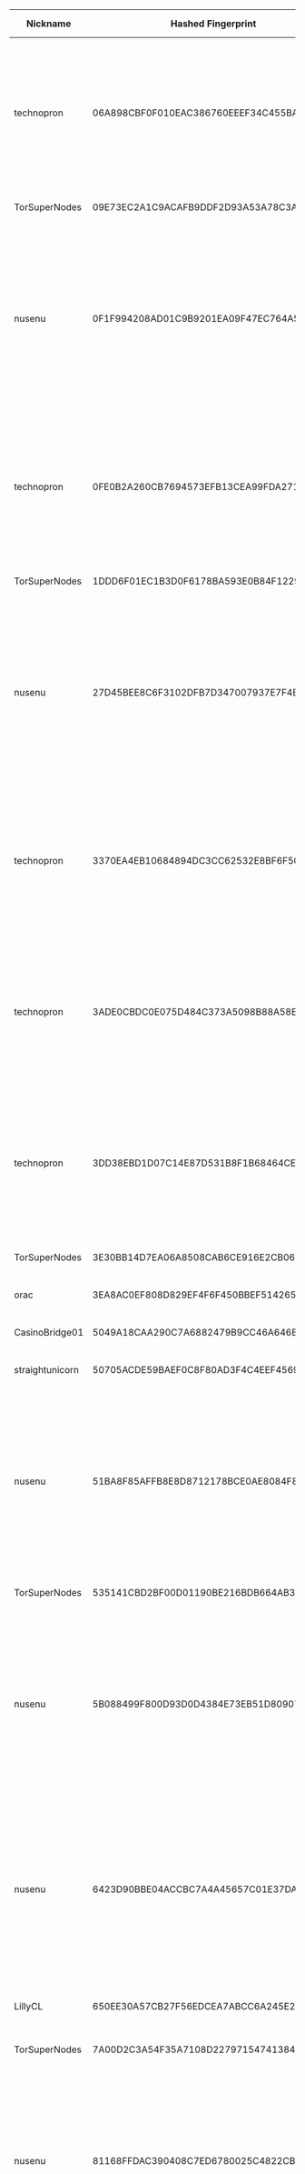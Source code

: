 | Nickname |  Hashed Fingerprint	| Or Addresses | Contact | Running | Flags | Last Seen | First Seen | Last Restarted | Advertised Bandwidth | Platform | Version | Version Status | Recommended Version | Verified hostnames | Exit policy |
|---|---|---|---|---|---|---|---|---|---|---|---|---|---|---|---|
|technopron | 06A898CBF0F010EAC386760EEEF34C455BA15027 | ["178.63.98.250:80","[2a01:4f8:121:4484::2]:80"] | email:SheronHills934[]protonmail.com abuse:Mimeziteri99[]proton.me pgp:D2C8868E515259360E392075865E6B0B0D25E902 hoster:hetzer cost:50USD uplinkbw:2000 memory:63488 cpu:i7-7700 virtualization:baremetal btc:bc1q6g3ywwpy47k89rrx9ptt242zwznkx0evm6qu70 offlinemasterkey:y signingkeylifetime:90 sandbox:y os:Debian/12 tls:openssl autoupdate:y confmgmt:ansible dnslocation:local dnsqname:y dnssec:y dnslocalrootzone:y ciissversion:2 trafficacct:unmetered ([] = @, created with Nusenu Relayor) | true | Exit, Running, V2Dir, Valid | 2025-08-02 15:00:00 | 2025-08-02 12:00:00 | 2025-08-02 11:04:50 | 0 | Tor 0.4.8.17 on Linux | 0.4.8.17 | recommended | true | ["tor-exit-relay.ddnsgeek.com"] | ["reject 0.0.0.0/8:*","reject 169.254.0.0/16:*","reject 127.0.0.0/8:*","reject 192.168.0.0/16:*","reject 10.0.0.0/8:*","reject 172.16.0.0/12:*","reject 178.63.98.250:*","accept *:80","accept *:443","accept *:8080","accept *:5000","accept *:5200","accept *:8000","reject *:*"]|
|TorSuperNodes | 09E73EC2A1C9ACAFB9DDF2D93A53A78C3AA1A755 | ["172.233.175.163:9001","[2a01:7e04::2000:d8ff:fe70:9062]:9050"] | torsupernodes@protonmail.com | true | Running, V2Dir, Valid | 2025-08-02 15:00:00 | 2025-08-02 01:00:00 | 2025-08-02 08:53:55 | 0 | Tor 0.4.8.17 on Linux | 0.4.8.17 | recommended | true | ["172-233-175-163.ip.linodeusercontent.com"] | ["reject *:*"]|
|nusenu | 0F1F994208AD01C9B9201EA09F47EC764A5685BE | ["193.142.146.50:80","[2a0f:ca80::a7]:80"] | MiritigoLL28@proton.me | true | Running, V2Dir, Valid | 2025-08-02 15:00:00 | 2025-08-02 13:00:00 | 2025-08-02 12:08:54 | 0 | Tor 0.4.8.17 on Linux | 0.4.8.17 | recommended | true | N/A | ["reject 0.0.0.0/8:*","reject 169.254.0.0/16:*","reject 127.0.0.0/8:*","reject 192.168.0.0/16:*","reject 10.0.0.0/8:*","reject 172.16.0.0/12:*","reject 193.142.146.50:*","accept *:443","accept *:8443","accept *:8080","accept *:8008","accept *:8888","accept *:8332-8333","accept *:5222-5223","accept *:11371","accept *:873","reject *:*"]|
|technopron | 0FE0B2A260CB7694573EFB13CEA99FDA27133172 | ["178.63.98.250:5000","[2a01:4f8:121:4484::2]:5000"] | email:SheronHills934[]protonmail.com abuse:Mimeziteri99[]proton.me pgp:D2C8868E515259360E392075865E6B0B0D25E902 hoster:hetzer cost:50USD uplinkbw:2000 memory:63488 cpu:i7-7700 virtualization:baremetal btc:bc1q6g3ywwpy47k89rrx9ptt242zwznkx0evm6qu70 offlinemasterkey:y signingkeylifetime:90 sandbox:y os:Debian/12 tls:openssl autoupdate:y confmgmt:ansible dnslocation:local dnsqname:y dnssec:y dnslocalrootzone:y ciissversion:2 trafficacct:unmetered ([] = @, created with Nusenu Relayor) | true | Exit, Running, V2Dir, Valid | 2025-08-02 15:00:00 | 2025-08-02 12:00:00 | 2025-08-02 11:04:06 | 0 | Tor 0.4.8.17 on Linux | 0.4.8.17 | recommended | true | ["tor-exit-relay.ddnsgeek.com"] | ["reject 0.0.0.0/8:*","reject 169.254.0.0/16:*","reject 127.0.0.0/8:*","reject 192.168.0.0/16:*","reject 10.0.0.0/8:*","reject 172.16.0.0/12:*","reject 178.63.98.250:*","accept *:80","accept *:443","accept *:8080","accept *:5000","accept *:5200","accept *:8000","reject *:*"]|
|TorSuperNodes | 1DDD6F01EC1B3D0F6178BA593E0B84F1229CA215 | ["172.232.171.232:9001","[2600:3c0a::2000:19ff:fe2d:2106]:9050"] | torsupernodes@protonmail.com | true | Running, V2Dir, Valid | 2025-08-02 15:00:00 | 2025-08-02 02:00:00 | 2025-08-02 09:01:03 | 0 | Tor 0.4.8.17 on Linux | 0.4.8.17 | recommended | true | ["172-232-171-232.ip.linodeusercontent.com"] | ["reject *:*"]|
|nusenu | 27D45BEE8C6F3102DFB7D347007937E7F4B8C434 | ["193.142.146.50:8080","[2a0f:ca80::a7]:8080"] | MiritigoLL28@proton.me | true | Running, V2Dir, Valid | 2025-08-02 15:00:00 | 2025-08-02 13:00:00 | 2025-08-02 12:10:29 | 0 | Tor 0.4.8.17 on Linux | 0.4.8.17 | recommended | true | N/A | ["reject 0.0.0.0/8:*","reject 169.254.0.0/16:*","reject 127.0.0.0/8:*","reject 192.168.0.0/16:*","reject 10.0.0.0/8:*","reject 172.16.0.0/12:*","reject 193.142.146.50:*","accept *:443","accept *:8443","accept *:8080","accept *:8008","accept *:8888","accept *:8332-8333","accept *:5222-5223","accept *:11371","accept *:873","reject *:*"]|
|technopron | 3370EA4EB10684894DC3CC62532E8BF6F5C1CE06 | ["178.63.98.250:8443","[2a01:4f8:121:4484::2]:8443"] | email:SheronHills934[]protonmail.com abuse:Mimeziteri99[]proton.me pgp:D2C8868E515259360E392075865E6B0B0D25E902 hoster:hetzer cost:50USD uplinkbw:2000 memory:63488 cpu:i7-7700 virtualization:baremetal btc:bc1q6g3ywwpy47k89rrx9ptt242zwznkx0evm6qu70 offlinemasterkey:y signingkeylifetime:90 sandbox:y os:Debian/12 tls:openssl autoupdate:y confmgmt:ansible dnslocation:local dnsqname:y dnssec:y dnslocalrootzone:y ciissversion:2 trafficacct:unmetered ([] = @, created with Nusenu Relayor) | true | Exit, Running, V2Dir, Valid | 2025-08-02 15:00:00 | 2025-08-02 12:00:00 | 2025-08-02 11:04:03 | 0 | Tor 0.4.8.17 on Linux | 0.4.8.17 | recommended | true | ["tor-exit-relay.ddnsgeek.com"] | ["reject 0.0.0.0/8:*","reject 169.254.0.0/16:*","reject 127.0.0.0/8:*","reject 192.168.0.0/16:*","reject 10.0.0.0/8:*","reject 172.16.0.0/12:*","reject 178.63.98.250:*","accept *:80","accept *:443","accept *:8080","accept *:5000","accept *:5200","accept *:8000","reject *:*"]|
|technopron | 3ADE0CBDC0E075D484C373A5098B88A58E376726 | ["178.63.98.250:9001","[2a01:4f8:121:4484::2]:9001"] | email:SheronHills934[]protonmail.com abuse:Mimeziteri99[]proton.me pgp:D2C8868E515259360E392075865E6B0B0D25E902 hoster:hetzer cost:50USD uplinkbw:2000 memory:63488 cpu:i7-7700 virtualization:baremetal btc:bc1q6g3ywwpy47k89rrx9ptt242zwznkx0evm6qu70 offlinemasterkey:y signingkeylifetime:90 sandbox:y os:Debian/12 tls:openssl autoupdate:y confmgmt:ansible dnslocation:local dnsqname:y dnssec:y dnslocalrootzone:y ciissversion:2 trafficacct:unmetered ([] = @, created with Nusenu Relayor) | true | Exit, Running, V2Dir, Valid | 2025-08-02 15:00:00 | 2025-08-02 12:00:00 | 2025-08-02 11:04:01 | 0 | Tor 0.4.8.17 on Linux | 0.4.8.17 | recommended | true | ["tor-exit-relay.ddnsgeek.com"] | ["reject 0.0.0.0/8:*","reject 169.254.0.0/16:*","reject 127.0.0.0/8:*","reject 192.168.0.0/16:*","reject 10.0.0.0/8:*","reject 172.16.0.0/12:*","reject 178.63.98.250:*","accept *:80","accept *:443","accept *:8080","accept *:5000","accept *:5200","accept *:8000","reject *:*"]|
|technopron | 3DD38EBD1D07C14E87D531B8F1B68464CE853920 | ["178.63.98.250:9443","[2a01:4f8:121:4484::2]:9443"] | email:SheronHills934[]protonmail.com abuse:Mimeziteri99[]proton.me pgp:D2C8868E515259360E392075865E6B0B0D25E902 hoster:hetzer cost:50USD uplinkbw:2000 memory:63488 cpu:i7-7700 virtualization:baremetal btc:bc1q6g3ywwpy47k89rrx9ptt242zwznkx0evm6qu70 offlinemasterkey:y signingkeylifetime:90 sandbox:y os:Debian/12 tls:openssl autoupdate:y confmgmt:ansible dnslocation:local dnsqname:y dnssec:y dnslocalrootzone:y ciissversion:2 trafficacct:unmetered ([] = @, created with Nusenu Relayor) | true | Exit, Running, V2Dir, Valid | 2025-08-02 15:00:00 | 2025-08-02 12:00:00 | 2025-08-02 11:04:04 | 0 | Tor 0.4.8.17 on Linux | 0.4.8.17 | recommended | true | ["tor-exit-relay.ddnsgeek.com"] | ["reject 0.0.0.0/8:*","reject 169.254.0.0/16:*","reject 127.0.0.0/8:*","reject 192.168.0.0/16:*","reject 10.0.0.0/8:*","reject 172.16.0.0/12:*","reject 178.63.98.250:*","accept *:80","accept *:443","accept *:8080","accept *:5000","accept *:5200","accept *:8000","reject *:*"]|
|TorSuperNodes | 3E30BB14D7EA06A8508CAB6CE916E2CB06C595C7 | ["172.105.193.216:9001","[2400:8902::2000:f1ff:fed0:dc15]:9050"] | torsupernodes@protonmail.com | true | Running, V2Dir, Valid | 2025-08-02 15:00:00 | 2025-08-02 05:00:00 | 2025-08-02 09:15:03 | 0 | Tor 0.4.8.17 on Linux | 0.4.8.17 | recommended | true | ["172-105-193-216.ip.linodeusercontent.com"] | ["reject *:*"]|
|orac | 3EA8AC0EF808D829EF4F6F450BBEF51426582F4C | ["45.9.148.220:443","[2a0e:fa00:0:ab::1]:443"] | N/A | false | Running, V2Dir, Valid | 2025-08-02 09:00:00 | 2025-08-02 00:00:00 | 2025-08-02 06:02:18 | 0 | Tor 0.4.8.17 on Linux | 0.4.8.17 | recommended | true | N/A | ["reject *:*"]|
|CasinoBridge01 | 5049A18CAA290C7A6882479B9CC46A646B2EC569 | ["45.61.148.176:9001","[2602:fa59:3:442::1]:9001"] | N/A | true | Running, V2Dir, Valid | 2025-08-02 15:00:00 | 2025-08-02 14:00:00 | 2025-08-02 13:07:18 | 0 | Tor 0.4.8.10 on Linux | 0.4.8.10 | recommended | true | N/A | ["reject *:*"]|
|straightunicorn | 50705ACDE59BAEF0C8F80AD3F4C4EEF456922514 | ["92.82.233.141:9001"] | Straight Unicorn <straightunicorn@tutamail.com> | false | Running, V2Dir, Valid | 2025-08-02 13:00:00 | 2025-08-02 00:00:00 | 2025-08-01 23:26:09 | 0 | Tor 0.4.8.17 on Linux | 0.4.8.17 | recommended | true | N/A | ["reject *:*"]|
|nusenu | 51BA8F85AFFB8E8D8712178BCE0AE8084F8AA7C2 | ["193.142.146.50:5000","[2a0f:ca80::a7]:5000"] | MiritigoLL28@proton.me | true | Running, V2Dir, Valid | 2025-08-02 15:00:00 | 2025-08-02 13:00:00 | 2025-08-02 12:09:51 | 0 | Tor 0.4.8.17 on Linux | 0.4.8.17 | recommended | true | N/A | ["reject 0.0.0.0/8:*","reject 169.254.0.0/16:*","reject 127.0.0.0/8:*","reject 192.168.0.0/16:*","reject 10.0.0.0/8:*","reject 172.16.0.0/12:*","reject 193.142.146.50:*","accept *:443","accept *:8443","accept *:8080","accept *:8008","accept *:8888","accept *:8332-8333","accept *:5222-5223","accept *:11371","accept *:873","reject *:*"]|
|TorSuperNodes | 535141CBD2BF00D01190BE216BDB664AB3DB5AAA | ["172.236.252.159:9001","[2a01:7e03::2000:55ff:fe24:80e6]:9050"] | torsupernodes@protonmail.com | true | Running, V2Dir, Valid | 2025-08-02 15:00:00 | 2025-08-02 01:00:00 | 2025-08-02 08:52:12 | 0 | Tor 0.4.8.17 on Linux | 0.4.8.17 | recommended | true | ["172-236-252-159.ip.linodeusercontent.com"] | ["reject *:*"]|
|nusenu | 5B088499F800D93D0D4384E73EB51D80907621E2 | ["193.142.146.50:5200","[2a0f:ca80::a7]:5200"] | MiritigoLL28@proton.me | true | Running, V2Dir, Valid | 2025-08-02 15:00:00 | 2025-08-02 13:00:00 | 2025-08-02 12:10:10 | 0 | Tor 0.4.8.17 on Linux | 0.4.8.17 | recommended | true | N/A | ["reject 0.0.0.0/8:*","reject 169.254.0.0/16:*","reject 127.0.0.0/8:*","reject 192.168.0.0/16:*","reject 10.0.0.0/8:*","reject 172.16.0.0/12:*","reject 193.142.146.50:*","accept *:443","accept *:8443","accept *:8080","accept *:8008","accept *:8888","accept *:8332-8333","accept *:5222-5223","accept *:11371","accept *:873","reject *:*"]|
|nusenu | 6423D90BBE04ACCBC7A4A45657C01E37DA92F128 | ["193.142.146.50:9443","[2a0f:ca80::a7]:9443"] | MiritigoLL28@proton.me | true | Running, V2Dir, Valid | 2025-08-02 15:00:00 | 2025-08-02 13:00:00 | 2025-08-02 12:09:37 | 0 | Tor 0.4.8.17 on Linux | 0.4.8.17 | recommended | true | N/A | ["reject 0.0.0.0/8:*","reject 169.254.0.0/16:*","reject 127.0.0.0/8:*","reject 192.168.0.0/16:*","reject 10.0.0.0/8:*","reject 172.16.0.0/12:*","reject 193.142.146.50:*","accept *:443","accept *:8443","accept *:8080","accept *:8008","accept *:8888","accept *:8332-8333","accept *:5222-5223","accept *:11371","accept *:873","reject *:*"]|
|LillyCL | 650EE30A57CB27F56EDCEA7ABCC6A245E20CE225 | ["190.22.61.57:9108"] | nashepro [at] proton [dot] me | false | Running, V2Dir, Valid | 2025-08-02 05:00:00 | 2025-08-02 01:00:00 | 2025-08-02 03:47:37 | 0 | Tor 0.4.8.17 on FreeBSD | 0.4.8.17 | recommended | true | N/A | ["reject *:*"]|
|TorSuperNodes | 7A00D2C3A54F35A7108D22797154741384837AA7 | ["172.105.0.97:9001","[2600:3c04::2000:d5ff:fe97:9403]:9050"] | torsupernodes@protonmail.com | true | Running, V2Dir, Valid | 2025-08-02 15:00:00 | 2025-08-02 01:00:00 | 2025-08-02 09:04:05 | 0 | Tor 0.4.8.17 on Linux | 0.4.8.17 | recommended | true | ["172-105-0-97.ip.linodeusercontent.com"] | ["reject *:*"]|
|nusenu | 81168FFDAC390408C7ED6780025C4822CB753B81 | ["193.142.146.50:9001","[2a0f:ca80::a7]:9001"] | MiritigoLL28@proton.me | true | Running, V2Dir, Valid | 2025-08-02 15:00:00 | 2025-08-02 13:00:00 | 2025-08-02 12:13:57 | 0 | Tor 0.4.8.17 on Linux | 0.4.8.17 | recommended | true | N/A | ["reject 0.0.0.0/8:*","reject 169.254.0.0/16:*","reject 127.0.0.0/8:*","reject 192.168.0.0/16:*","reject 10.0.0.0/8:*","reject 172.16.0.0/12:*","reject 193.142.146.50:*","accept *:443","accept *:8443","accept *:8080","accept *:8008","accept *:8888","accept *:8332-8333","accept *:5222-5223","accept *:11371","accept *:873","reject *:*"]|
|technopron | 819992410027E28E96BB7F1CE4D222424374619D | ["178.63.98.250:5200","[2a01:4f8:121:4484::2]:5200"] | email:SheronHills934[]protonmail.com abuse:Mimeziteri99[]proton.me pgp:D2C8868E515259360E392075865E6B0B0D25E902 hoster:hetzer cost:50USD uplinkbw:2000 memory:63488 cpu:i7-7700 virtualization:baremetal btc:bc1q6g3ywwpy47k89rrx9ptt242zwznkx0evm6qu70 offlinemasterkey:y signingkeylifetime:90 sandbox:y os:Debian/12 tls:openssl autoupdate:y confmgmt:ansible dnslocation:local dnsqname:y dnssec:y dnslocalrootzone:y ciissversion:2 trafficacct:unmetered ([] = @, created with Nusenu Relayor) | true | Exit, Running, V2Dir, Valid | 2025-08-02 15:00:00 | 2025-08-02 12:00:00 | 2025-08-02 11:04:08 | 0 | Tor 0.4.8.17 on Linux | 0.4.8.17 | recommended | true | ["tor-exit-relay.ddnsgeek.com"] | ["reject 0.0.0.0/8:*","reject 169.254.0.0/16:*","reject 127.0.0.0/8:*","reject 192.168.0.0/16:*","reject 10.0.0.0/8:*","reject 172.16.0.0/12:*","reject 178.63.98.250:*","accept *:80","accept *:443","accept *:8080","accept *:5000","accept *:5200","accept *:8000","reject *:*"]|
|nusenu | 82A32D968DD64051B0C7207F5196E268DCDADF3C | ["193.142.146.50:443","[2a0f:ca80::a7]:443"] | MiritigoLL28@proton.me | true | Running, V2Dir, Valid | 2025-08-02 15:00:00 | 2025-08-02 13:00:00 | 2025-08-02 12:10:52 | 0 | Tor 0.4.8.17 on Linux | 0.4.8.17 | recommended | true | N/A | ["reject 0.0.0.0/8:*","reject 169.254.0.0/16:*","reject 127.0.0.0/8:*","reject 192.168.0.0/16:*","reject 10.0.0.0/8:*","reject 172.16.0.0/12:*","reject 193.142.146.50:*","accept *:443","accept *:8443","accept *:8080","accept *:8008","accept *:8888","accept *:8332-8333","accept *:5222-5223","accept *:11371","accept *:873","reject *:*"]|
|dismal | AB3CBBB2A6284CCDC2780512887D2385C4383CE3 | ["185.132.53.121:9001"] | LSD <admin AT sorrow dot cc> | true | Running, V2Dir, Valid | 2025-08-02 15:00:00 | 2025-08-02 01:00:00 | 2025-08-01 23:50:28 | 0 | Tor 0.4.8.17 on Linux | 0.4.8.17 | recommended | true | N/A | ["reject *:*"]|
|Unnamed | AD3FA114942E67C6ADB31CDE39DDDF4A4A2B376B | ["85.195.206.154:9999","[2a02:168:2000:c::c95]:9999"] | N/A | true | Running, V2Dir, Valid | 2025-08-02 15:00:00 | 2025-08-02 13:00:00 | 2025-08-02 11:58:51 | 5590547 | Tor 0.4.8.17 on Linux | 0.4.8.17 | recommended | true | N/A | ["reject *:*"]|
|gesher | ADECC64F42EC65D420F99076CC557418B35BB9CA | ["104.168.56.218:9000"] | N/A | true | Running, V2Dir, Valid | 2025-08-02 15:00:00 | 2025-08-02 01:00:00 | 2025-08-02 00:08:24 | 0 | Tor 0.4.8.17 on Linux | 0.4.8.17 | recommended | true | N/A | ["reject *:*"]|
|technopron | C081172C61EE4F204ED618B6A65289F64882C342 | ["178.63.98.250:443","[2a01:4f8:121:4484::2]:443"] | email:SheronHills934[]protonmail.com abuse:Mimeziteri99[]proton.me pgp:D2C8868E515259360E392075865E6B0B0D25E902 hoster:hetzer cost:50USD uplinkbw:2000 memory:63488 cpu:i7-7700 virtualization:baremetal btc:bc1q6g3ywwpy47k89rrx9ptt242zwznkx0evm6qu70 offlinemasterkey:y signingkeylifetime:90 sandbox:y os:Debian/12 tls:openssl autoupdate:y confmgmt:ansible dnslocation:local dnsqname:y dnssec:y dnslocalrootzone:y ciissversion:2 trafficacct:unmetered ([] = @, created with Nusenu Relayor) | true | Exit, Running, V2Dir, Valid | 2025-08-02 15:00:00 | 2025-08-02 12:00:00 | 2025-08-02 11:04:12 | 0 | Tor 0.4.8.17 on Linux | 0.4.8.17 | recommended | true | ["tor-exit-relay.ddnsgeek.com"] | ["reject 0.0.0.0/8:*","reject 169.254.0.0/16:*","reject 127.0.0.0/8:*","reject 192.168.0.0/16:*","reject 10.0.0.0/8:*","reject 172.16.0.0/12:*","reject 178.63.98.250:*","accept *:80","accept *:443","accept *:8080","accept *:5000","accept *:5200","accept *:8000","reject *:*"]|
|TorSuperNodes | C89B68DF1A22B156F1048D72D392A693AC679557 | ["45.56.117.78:443","[2600:3c02::2000:1eff:fe40:c6a1]:9050"] | torsupernodes@protonmail.com | true | Running, V2Dir, Valid | 2025-08-02 15:00:00 | 2025-08-02 02:00:00 | 2025-08-02 12:30:22 | 0 | Tor 0.4.8.17 on Linux | 0.4.8.17 | recommended | true | ["45-56-117-78.ip.linodeusercontent.com"] | ["reject *:*"]|
|nusenu | DCC448DA14AF40503D29A31EC373E5AD0EE4423F | ["193.142.146.50:8443","[2a0f:ca80::a7]:8443"] | MiritigoLL28@proton.me | true | Running, V2Dir, Valid | 2025-08-02 15:00:00 | 2025-08-02 13:00:00 | 2025-08-02 12:09:22 | 0 | Tor 0.4.8.17 on Linux | 0.4.8.17 | recommended | true | N/A | ["reject 0.0.0.0/8:*","reject 169.254.0.0/16:*","reject 127.0.0.0/8:*","reject 192.168.0.0/16:*","reject 10.0.0.0/8:*","reject 172.16.0.0/12:*","reject 193.142.146.50:*","accept *:443","accept *:8443","accept *:8080","accept *:8008","accept *:8888","accept *:8332-8333","accept *:5222-5223","accept *:11371","accept *:873","reject *:*"]|
|RaymondFern | E186282B6C2FC2E84B50C083DF4D83560489907E | ["153.127.31.28:9001"] | N/A | true | Running, V2Dir, Valid | 2025-08-02 15:00:00 | 2025-08-02 09:00:00 | 2025-08-02 08:00:29 | 0 | Tor 0.4.8.17 on Linux | 0.4.8.17 | recommended | true | ["ik1-413-38774.vs.sakura.ne.jp"] | ["reject *:*"]|
|TorSuperNodes | E93ECA934F38476859F36E1B00BF1862A020DA1D | ["172.234.80.167:9001","[2400:8905::2000:baff:fe1a:4a81]:9050"] | torsupernodes@protonmail.com | true | Running, V2Dir, Valid | 2025-08-02 15:00:00 | 2025-08-02 04:00:00 | 2025-08-02 09:12:52 | 0 | Tor 0.4.8.17 on Linux | 0.4.8.17 | recommended | true | ["172-234-80-167.ip.linodeusercontent.com"] | ["reject *:*"]|
|technopron | FA11EC18D2A88E8AB14D681B00C910244AD16F43 | ["178.63.98.250:8080","[2a01:4f8:121:4484::2]:8080"] | email:SheronHills934[]protonmail.com abuse:Mimeziteri99[]proton.me pgp:D2C8868E515259360E392075865E6B0B0D25E902 hoster:hetzer cost:50USD uplinkbw:2000 memory:63488 cpu:i7-7700 virtualization:baremetal btc:bc1q6g3ywwpy47k89rrx9ptt242zwznkx0evm6qu70 offlinemasterkey:y signingkeylifetime:90 sandbox:y os:Debian/12 tls:openssl autoupdate:y confmgmt:ansible dnslocation:local dnsqname:y dnssec:y dnslocalrootzone:y ciissversion:2 trafficacct:unmetered ([] = @, created with Nusenu Relayor) | true | Exit, Running, V2Dir, Valid | 2025-08-02 15:00:00 | 2025-08-02 12:00:00 | 2025-08-02 11:04:10 | 0 | Tor 0.4.8.17 on Linux | 0.4.8.17 | recommended | true | ["tor-exit-relay.ddnsgeek.com"] | ["reject 0.0.0.0/8:*","reject 169.254.0.0/16:*","reject 127.0.0.0/8:*","reject 192.168.0.0/16:*","reject 10.0.0.0/8:*","reject 172.16.0.0/12:*","reject 178.63.98.250:*","accept *:80","accept *:443","accept *:8080","accept *:5000","accept *:5200","accept *:8000","reject *:*"]|
|Unnamed | FCD51F02A7D19F212A4447722FF71A6190D16E88 | ["142.171.124.60:9001"] | N/A | true | Running, Valid | 2025-08-02 15:00:00 | 2025-08-02 07:00:00 | 2025-08-02 06:26:33 | 0 | Tor 0.4.8.16 on OpenBSD | 0.4.8.16 | recommended | true | N/A | ["reject *:*"]|
|PathConnect | FCFE5C9613B9D4373750793F5C884A247BDEC1A9 | ["140.235.4.228:9001","[2a12:79c0:100:210:be24:11ff:fed5:989e]:9001"] | email:noc[]pathconnect.de url:pathconnect.eu proof:uri-rsa abuse:abuse[]pathconnect.de hoster:PathConnect uplinkbw:10000 memory:4096 cpu:4 virtualization:kvm ciissversion:2 trafficacct:unmetered | true | Running, V2Dir, Valid | 2025-08-02 15:00:00 | 2025-08-02 10:00:00 | 2025-08-02 09:18:00 | 0 | Tor 0.4.8.17 on Linux | 0.4.8.17 | recommended | true | N/A | ["reject *:*"]|
